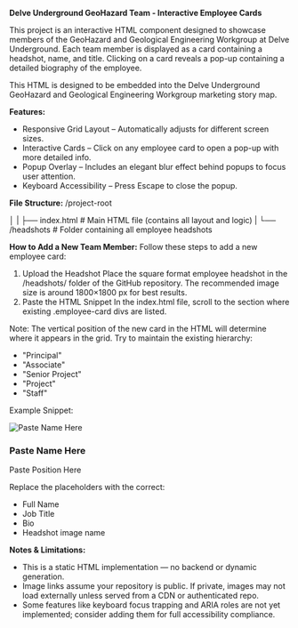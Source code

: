 **Delve Underground GeoHazard Team - Interactive Employee Cards**

This project is an interactive HTML component designed to showcase members of the GeoHazard and Geological Engineering Workgroup at Delve Underground. Each team member is displayed as a card containing a headshot, name, and title. Clicking on a card reveals a pop-up containing a detailed biography of the employee.

This HTML is designed to be embedded into the Delve Underground GeoHazard and Geological Engineering Workgroup marketing story map.

**Features:**
- Responsive Grid Layout – Automatically adjusts for different screen sizes.
- Interactive Cards – Click on any employee card to open a pop-up with more detailed info.
- Popup Overlay – Includes an elegant blur effect behind popups to focus user attention.
- Keyboard Accessibility – Press Escape to close the popup.

**File Structure:**
/project-root

│
|
├── index.html     # Main HTML file (contains all layout and logic)
|
└── /headshots     # Folder containing all employee headshots

**How to Add a New Team Member:**
Follow these steps to add a new employee card:
1. Upload the Headshot
Place the square format employee headshot in the /headshots/ folder of the GitHub repository.
The recommended image size is around 1800×1800 px for best results.
2. Paste the HTML Snippet
In the index.html file, scroll to the <body> section where existing .employee-card divs are listed.

Note: The vertical position of the new card in the HTML will determine where it appears in the grid. Try to maintain the existing hierarchy:
- "Principal"
- "Associate"
- "Senior Project"
- "Project"
- "Staff"

Example Snippet:
<div class="employee-card" onclick="openPopup('Paste Name Here', 'Paste Employee Bio Here')">
    <img src="https://raw.githubusercontent.com/Delveuser/geohazard_group_members/main/headshots/headshot_image_name.jpg" alt="Paste Name Here">
    <h3>Paste Name Here</h3>
    <p>Paste Position Here</p>
</div>

Replace the placeholders with the correct:
- Full Name
- Job Title
- Bio
- Headshot image name

**Notes & Limitations:**
- This is a static HTML implementation — no backend or dynamic generation.
- Image links assume your repository is public. If private, images may not load externally unless served from a CDN or authenticated repo.
- Some features like keyboard focus trapping and ARIA roles are not yet implemented; consider adding them for full accessibility compliance.
